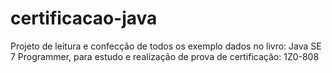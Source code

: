 # certificacao-java
Projeto de leitura e confecção de todos os exemplo dados no livro: Java SE 7 Programmer, para estudo e realização de prova de certificação: 1Z0-808
